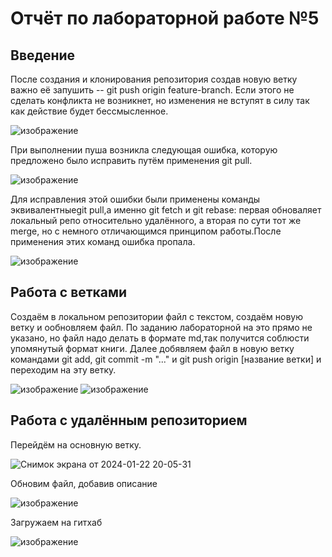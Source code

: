 # Отчёт по лабораторной работе №5
## Введение
После создания и клонирования репозитория создав новую ветку важно её запушить -- git push origin feature-branch. Если этого не сделать конфликта не возникнет, но изменения не вступят в силу так как действие будет бессмысленное. 

![изображение](https://github.com/AlyonaKharitonova/git_practice_Kheh/assets/144344692/12db577c-b88c-4c64-b1a2-4e83be0d068b)

При выполнении пуша возникла следующая ошибка, которую предложено было исправить путём применения git pull.

![изображение](https://github.com/AlyonaKharitonova/git_practice_Kheh/assets/144344692/92803a3f-bea7-4711-83eb-03c4ceb7fb26)

Для исправления этой ошибки были применены команды эквивалентныеgit pull,а именно git fetch и git rebase: первая обноваляет локальный репо относительно удалённого, а вторая по сути тот же merge, но с немного отличающимся принципом работы.После применения этих команд ошибка пропала.

![изображение](https://github.com/AlyonaKharitonova/git_practice_Kheh/assets/144344692/14dd9372-aed0-4a55-8212-402f318fa804)

## Работа с ветками
Создаём в локальном репозитории файл с текстом, создаём новую ветку и ообновляем файл. По заданию лабораторной на это прямо не указано, но файл надо делать в формате md,так получится соблюсти упомянутый формат книги. Далее добявляем файл в новую ветку командами git add, git commit -m "..." и git push origin [название ветки] и переходим на эту ветку.

![изображение](https://github.com/AlyonaKharitonova/git_practice_Kheh/assets/144344692/6b7b26f2-6e2d-43d4-8633-8dc62ff6416f)
![изображение](https://github.com/AlyonaKharitonova/git_practice_Kheh/assets/144344692/5333e8d6-a069-42fa-b45a-90c3bc890004)

## Работа с удалённым репозиторием
Перейдём на основную ветку. 

![Снимок экрана от 2024-01-22 20-05-31](https://github.com/AlyonaKharitonova/git_practice_Kheh/assets/144344692/58eeb4c9-7482-4eb2-b6d4-439a78403d71)

Обновим файл, добавив описание

![изображение](https://github.com/AlyonaKharitonova/git_practice_Kheh/assets/144344692/343a2c2f-92f7-4fac-9d39-f05c2950b4b2)

Загружаем на гитхаб

![изображение](https://github.com/AlyonaKharitonova/git_practice_Kheh/assets/144344692/e1a2680b-924a-4157-8f67-b9bb523da3ea)

